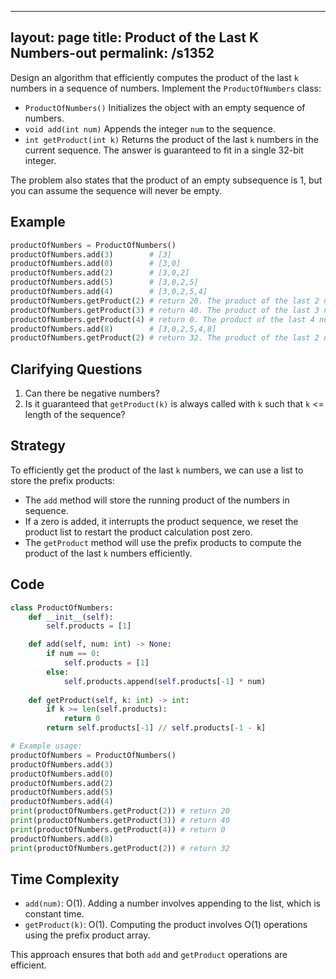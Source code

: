 
---
layout: page
title:  Product of the Last K Numbers-out
permalink: /s1352
---

Design an algorithm that efficiently computes the product of the last `k` numbers in a sequence of numbers. Implement the `ProductOfNumbers` class:

- `ProductOfNumbers()` Initializes the object with an empty sequence of numbers.
- `void add(int num)` Appends the integer `num` to the sequence.
- `int getProduct(int k)` Returns the product of the last `k` numbers in the current sequence. The answer is guaranteed to fit in a single 32-bit integer.

The problem also states that the product of an empty subsequence is 1, but you can assume the sequence will never be empty.

## Example

```python
productOfNumbers = ProductOfNumbers()
productOfNumbers.add(3)        # [3]
productOfNumbers.add(0)        # [3,0]
productOfNumbers.add(2)        # [3,0,2]
productOfNumbers.add(5)        # [3,0,2,5]
productOfNumbers.add(4)        # [3,0,2,5,4]
productOfNumbers.getProduct(2) # return 20. The product of the last 2 numbers is 5 * 4 = 20
productOfNumbers.getProduct(3) # return 40. The product of the last 3 numbers is 2 * 5 * 4 = 40
productOfNumbers.getProduct(4) # return 0. The product of the last 4 numbers is 0 * 2 * 5 * 4 = 0
productOfNumbers.add(8)        # [3,0,2,5,4,8]
productOfNumbers.getProduct(2) # return 32. The product of the last 2 numbers is 4 * 8 = 32
```

## Clarifying Questions

1. Can there be negative numbers?
2. Is it guaranteed that `getProduct(k)` is always called with `k` such that `k` <= length of the sequence?

## Strategy

To efficiently get the product of the last `k` numbers, we can use a list to store the prefix products:
- The `add` method will store the running product of the numbers in sequence.
- If a zero is added, it interrupts the product sequence, we reset the product list to restart the product calculation post zero.
- The `getProduct` method will use the prefix products to compute the product of the last `k` numbers efficiently.

## Code

```python
class ProductOfNumbers:
    def __init__(self):
        self.products = [1]

    def add(self, num: int) -> None:
        if num == 0:
            self.products = [1]
        else:
            self.products.append(self.products[-1] * num)
    
    def getProduct(self, k: int) -> int:
        if k >= len(self.products):
            return 0
        return self.products[-1] // self.products[-1 - k]

# Example usage:
productOfNumbers = ProductOfNumbers()
productOfNumbers.add(3)
productOfNumbers.add(0)
productOfNumbers.add(2)
productOfNumbers.add(5)
productOfNumbers.add(4)
print(productOfNumbers.getProduct(2)) # return 20
print(productOfNumbers.getProduct(3)) # return 40
print(productOfNumbers.getProduct(4)) # return 0
productOfNumbers.add(8)
print(productOfNumbers.getProduct(2)) # return 32
```

## Time Complexity

- `add(num)`: O(1). Adding a number involves appending to the list, which is constant time.
- `getProduct(k)`: O(1). Computing the product involves O(1) operations using the prefix product array.

This approach ensures that both `add` and `getProduct` operations are efficient.